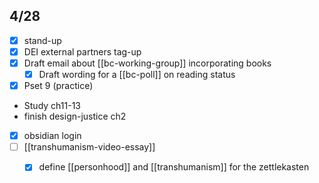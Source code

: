 **4/28**
---
- [x] stand-up
- [x] DEI external partners tag-up
- [x] Draft email about [[bc-working-group]] incorporating books
  - [x] Draft wording for a [[bc-poll]] on reading status
- [x] Pset 9 (practice)
-  Study ch11-13
-  finish design-justice ch2

- [x] obsidian login
- [ ] [[transhumanism-video-essay]]	
	- [x] define [[personhood]] and [[transhumanism]] for the zettlekasten

